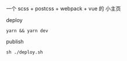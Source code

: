 一个 scss + postcss + webpack + vue 的 小主页

deploy
```
yarn && yarn dev

```

publish
```
sh ./deploy.sh
```